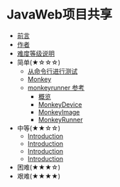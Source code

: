 # JavaWeb项目共享
* [前言](README.md)
* [作者](README.md)
* [难度等级说明](README.md)
* 简单(★☆☆☆)
    * [从命令行进行测试](Chapter1/CommandLine.md)
    * [Monkey](Chapter1/Monkey.md)
    * [monkeyrunner 参考](Chapter1/MonkeyrunnerReference.md)
        * [概览](Chapter1/MonkeyrunnerSummary.md)
        * [MonkeyDevice](Chapter1/MonkeyDevice.md)
        * [MonkeyImage](Chapter1/MonkeyImage.md)
        * [MonkeyRunner](Chapter1/MonkeyRunner.md)
* 中等(★★☆☆)
    * [Introduction](Chapter2/c1.md)
    * [Introduction](Chapter2/c2.md)
    * [Introduction](Chapter2/c3.md)
    * [Introduction](Chapter2/c4.md)
* 困难(★★★☆)
* 艰难(★★★★)